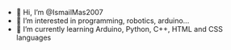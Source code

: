 - 👋 Hi, I’m @IsmailMas2007
- 👀 I’m interested in programming, robotics, arduino...
- 🌱 I’m currently learning Arduino, Python, C++, HTML and CSS languages

<!---
IsmailMas2007/IsmailMas2007 is a ✨ special ✨ repository because its `README.md` (this file) appears on your GitHub profile.
You can click the Preview link to take a look at your changes.
--->

